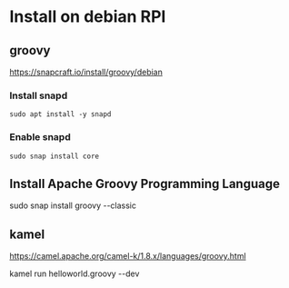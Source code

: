 # Install on debian RPI


## groovy

https://snapcraft.io/install/groovy/debian

### Install snapd

    sudo apt install -y snapd
    
### Enable snapd

   
    sudo snap install core

    
## Install Apache Groovy Programming Language


sudo snap install groovy --classic



## kamel

https://camel.apache.org/camel-k/1.8.x/languages/groovy.html

kamel run helloworld.groovy --dev
